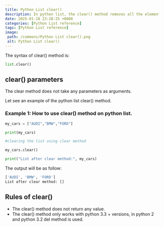 ```yaml
---
title: Python List clear()
description: In python list, the clear() method removes all the elements from the given list.
date: 2025-01-18 23:28:25 +0800
categories: [Python List reference]
tags: [Python List reference]
image:
 path: /commons/Python List clear().png
 alt: Python List clear()
---
```


The syntax of clear() method is:

```python
list.clear()

```

## clear() parameters

The clear method does not take any parameters as arguments.

Let see an example of the python list clear() method.

### Example 1: How to use clear() method on python list.

```python
my_cars = ["AUDI","BMW","FORD"]

print(my_cars)

#clearing the list using clear method

my_cars.clear()

print("List after clear method:", my_cars)

```

The output will be as follow:

```python
['AUDI', 'BMW', 'FORD']
List after clear method: []

```

## Rules of clear() 

* The clear() method does not return any value.  
* The clear() method only works with python 3.3 \+ versions, in python 2 and python 3.2 del method is used.